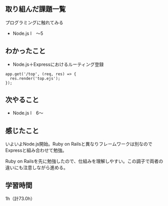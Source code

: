 ## 取り組んだ課題一覧
プログラミングに触れてみる
- Node.js I　～5

## わかったこと
- Node.js＋Expressにおけるルーティング登録
```
app.get('/top', (req, res) => {
  res.render('top.ejs');
});
```

## 次やること
- Node.js I　6～

## 感じたこと
いよいよNode.js開始。Ruby on Railsと異なりフレームワークは別なのでExpressと組み合わせて勉強。

Ruby on Railsを先に勉強したので、仕組みを理解しやすい。この調子で両者の違いにも注意しながら進める。

## 学習時間
1h（計73.0h）

